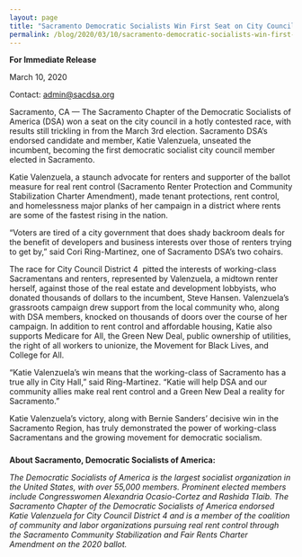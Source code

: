 ```yaml
---
layout: page
title: "Sacramento Democratic Socialists Win First Seat on City Council"
permalink: /blog/2020/03/10/sacramento-democratic-socialists-win-first-seat-on-city-council/
---
```


**For Immediate Release**

March 10, 2020

Contact: [admin@sacdsa.org](https://mailto:admin@sacdsa.org/)

Sacramento, CA — The Sacramento Chapter of the Democratic Socialists of America (DSA) won a seat on the city council in a hotly contested race, with results still trickling in from the March 3rd election. Sacramento DSA’s endorsed candidate and member, Katie Valenzuela, unseated the incumbent, becoming the first democratic socialist city council member elected in Sacramento.

Katie Valenzuela, a staunch advocate for renters and supporter of the ballot measure for real rent control (Sacramento Renter Protection and Community Stabilization Charter Amendment), made tenant protections, rent control, and homelessness major planks of her campaign in a district where rents are some of the fastest rising in the nation.

“Voters are tired of a city government that does shady backroom deals for the benefit of developers and business interests over those of renters trying to get by,” said Cori Ring-Martinez, one of Sacramento DSA’s two cohairs.

The race for City Council District 4  pitted the interests of working-class Sacramentans and renters, represented by Valenzuela, a midtown renter herself, against those of the real estate and development lobbyists, who donated thousands of dollars to the incumbent, Steve Hansen. Valenzuela’s grassroots campaign drew support from the local community who, along with DSA members, knocked on thousands of doors over the course of her campaign. In addition to rent control and affordable housing, Katie also supports Medicare for All, the Green New Deal, public ownership of utilities, the right of all workers to unionize, the Movement for Black Lives, and College for All.

“Katie Valenzuela’s win means that the working-class of Sacramento has a true ally in City Hall,” said Ring-Martinez. “Katie will help DSA and our community allies make real rent control and a Green New Deal a reality for Sacramento.”

Katie Valenzuela’s victory, along with Bernie Sanders’ decisive win in the Sacramento Region, has truly demonstrated the power of working-class Sacramentans and the growing movement for democratic socialism.

###

**About Sacramento, Democratic Socialists of America:**

*The Democratic Socialists of America is the largest socialist organization in the United States, with over 55,000 members. Prominent elected members include Congresswomen Alexandria Ocasio-Cortez and Rashida Tlaib. The Sacramento Chapter of the Democratic Socialists of America endorsed Katie Valenzuela for City Council District 4 and is a member of the coalition of community and labor organizations pursuing real rent control through the Sacramento Community Stabilization and Fair Rents Charter Amendment on the 2020 ballot.*
